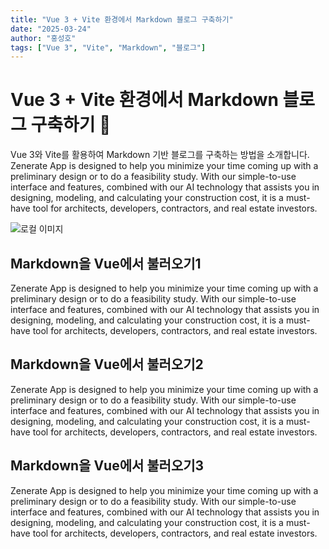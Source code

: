 ```yaml
---
title: "Vue 3 + Vite 환경에서 Markdown 블로그 구축하기"
date: "2025-03-24"
author: "홍성호"
tags: ["Vue 3", "Vite", "Markdown", "블로그"]
---
```


# Vue 3 + Vite 환경에서 Markdown 블로그 구축하기 🚀

Vue 3와 Vite를 활용하여 Markdown 기반 블로그를 구축하는 방법을 소개합니다.  
Zenerate App is designed to help you minimize your time coming up with a preliminary design or to do a feasibility study. With our simple-to-use interface and features, combined with our AI technology that assists you in designing, modeling, and calculating your construction cost, it is a must-have tool for architects, developers, contractors, and real estate investors.

![로컬 이미지](/post_images/cover_temp.png)

## Markdown을 Vue에서 불러오기1
Zenerate App is designed to help you minimize your time coming up with a preliminary design or to do a feasibility study. With our simple-to-use interface and features, combined with our AI technology that assists you in designing, modeling, and calculating your construction cost, it is a must-have tool for architects, developers, contractors, and real estate investors.

## Markdown을 Vue에서 불러오기2
Zenerate App is designed to help you minimize your time coming up with a preliminary design or to do a feasibility study. With our simple-to-use interface and features, combined with our AI technology that assists you in designing, modeling, and calculating your construction cost, it is a must-have tool for architects, developers, contractors, and real estate investors.

## Markdown을 Vue에서 불러오기3
Zenerate App is designed to help you minimize your time coming up with a preliminary design or to do a feasibility study. With our simple-to-use interface and features, combined with our AI technology that assists you in designing, modeling, and calculating your construction cost, it is a must-have tool for architects, developers, contractors, and real estate investors.